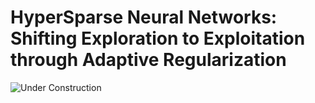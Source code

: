 # HyperSparse Neural Networks: Shifting Exploration to Exploitation through Adaptive Regularization
![Under Construction](https://www.freepnglogos.com/uploads/under-construction-png/under-construction-sutton-group-heritage-realty-brokerage-durham-region-real-estate-16.png)
